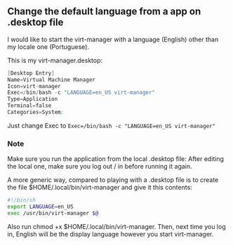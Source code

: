 ## Change the default language from a app on .desktop file

I would like to start the virt-manager with a language (English) other than my locale one (Portuguese).

This is my virt-manager.desktop:

```s
[Desktop Entry]
Name=Virtual Machine Manager
Icon=virt-manager
Exec=/bin/bash -c "LANGUAGE=en_US virt-manager"
Type=Application
Terminal=false
Categories=System;
```
Just change Exec to `Exec=/bin/bash -c "LANGUAGE=en_US virt-manager"`

### Note

Make sure you run the application from the local .desktop file: After editing the local one, make sure you log out / in before running it again.

A more generic way, compared to playing with a .desktop file is to create the file $HOME/.local/bin/virt-manager and give it this contents:

```bash
#!/bin/sh
export LANGUAGE=en_US
exec /usr/bin/virt-manager $@
```

Also run chmod +x $HOME/.local/bin/virt-manager. Then, next time you log in, English will be the display language however you start virt-manager.